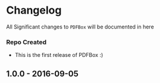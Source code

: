 # Changelog

All Significant changes to `PDFBox` will be documented in here

### Repo Created
- This is the first release of PDFBox :)

## 1.0.0 - 2016-09-05

